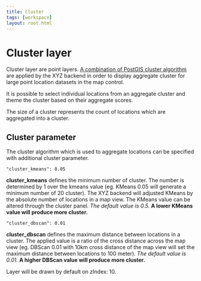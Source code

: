 ```yaml
---
title: Cluster
tags: [workspace]
layout: root.html
---
```


# Cluster layer

Cluster layer are point layers. [A combination of PostGIS cluster algorithm](https://medium.com/@goldrydigital/cluster-f-x-nesting-postgresql-kmeans-in-dbscan-for-responsive-maps-9ed99590a439) are applied by the XYZ backend in order to display aggregate cluster for large point location datasets in the map control.

It is possible to select individual locations from an aggregate cluster and theme the cluster based on their aggregate scores.

The size of a cluster represents the count of locations which are aggregated into a cluster.

## **Cluster parameter**

The cluster algorithm which is used to aggregate locations can be specified with additional cluster parameter.

`"cluster_kmeans": 0.05`

**cluster_kmeans** defines the minimum number of cluster. The number is determined by 1 over the kmeans value \(eg. KMeans 0.05 will generate a minimum number of 20 cluster\). The XYZ backend will adjusted KMeans by the absolute number of locations in a map view. The KMeans value can be altered through the cluster panel. _The default value is 0.5._ **A lower KMeans value will produce more cluster.**

`"cluster_dbscan": 0.01`

**cluster_dbscan** defines the maximum distance between locations in a cluster. The applied value is a ratio of the cross distance across the map view (eg. DBScan 0.01 with 10km cross distance of the map view will set the maximum distance between locations to 100 meter). _The default value is 0.01._ **A higher DBScan value will produce more cluster.**

Layer will be drawn by default on zIndex: 10.